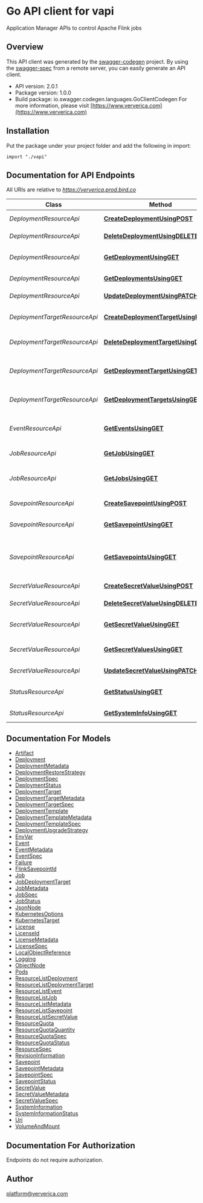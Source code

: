 # Go API client for vapi

Application Manager APIs to control Apache Flink jobs

## Overview
This API client was generated by the [swagger-codegen](https://github.com/swagger-api/swagger-codegen) project.  By using the [swagger-spec](https://github.com/swagger-api/swagger-spec) from a remote server, you can easily generate an API client.

- API version: 2.0.1
- Package version: 1.0.0
- Build package: io.swagger.codegen.languages.GoClientCodegen
For more information, please visit [https://www.ververica.com](https://www.ververica.com)

## Installation
Put the package under your project folder and add the following in import:
```golang
import "./vapi"
```

## Documentation for API Endpoints

All URIs are relative to *https://ververica.prod.bird.co*

Class | Method | HTTP request | Description
------------ | ------------- | ------------- | -------------
*DeploymentResourceApi* | [**CreateDeploymentUsingPOST**](docs/DeploymentResourceApi.md#createdeploymentusingpost) | **Post** /api/v1/namespaces/{namespace}/deployments | Create a deployment
*DeploymentResourceApi* | [**DeleteDeploymentUsingDELETE**](docs/DeploymentResourceApi.md#deletedeploymentusingdelete) | **Delete** /api/v1/namespaces/{namespace}/deployments/{deploymentId} | Delete deployment
*DeploymentResourceApi* | [**GetDeploymentUsingGET**](docs/DeploymentResourceApi.md#getdeploymentusingget) | **Get** /api/v1/namespaces/{namespace}/deployments/{deploymentId} | Get a deployment by id
*DeploymentResourceApi* | [**GetDeploymentsUsingGET**](docs/DeploymentResourceApi.md#getdeploymentsusingget) | **Get** /api/v1/namespaces/{namespace}/deployments | List all deployments
*DeploymentResourceApi* | [**UpdateDeploymentUsingPATCH**](docs/DeploymentResourceApi.md#updatedeploymentusingpatch) | **Patch** /api/v1/namespaces/{namespace}/deployments/{deploymentId} | Update a deployment
*DeploymentTargetResourceApi* | [**CreateDeploymentTargetUsingPOST**](docs/DeploymentTargetResourceApi.md#createdeploymenttargetusingpost) | **Post** /api/v1/namespaces/{namespace}/deployment-targets | Create a deployment target
*DeploymentTargetResourceApi* | [**DeleteDeploymentTargetUsingDELETE**](docs/DeploymentTargetResourceApi.md#deletedeploymenttargetusingdelete) | **Delete** /api/v1/namespaces/{namespace}/deployment-targets/{name} | Delete a deployment target
*DeploymentTargetResourceApi* | [**GetDeploymentTargetUsingGET**](docs/DeploymentTargetResourceApi.md#getdeploymenttargetusingget) | **Get** /api/v1/namespaces/{namespace}/deployment-targets/{name} | Get a deployment target by name
*DeploymentTargetResourceApi* | [**GetDeploymentTargetsUsingGET**](docs/DeploymentTargetResourceApi.md#getdeploymenttargetsusingget) | **Get** /api/v1/namespaces/{namespace}/deployment-targets | List all deployment targets
*EventResourceApi* | [**GetEventsUsingGET**](docs/EventResourceApi.md#geteventsusingget) | **Get** /api/v1/namespaces/{namespace}/events | Filter all events for a deployment or job
*JobResourceApi* | [**GetJobUsingGET**](docs/JobResourceApi.md#getjobusingget) | **Get** /api/v1/namespaces/{namespace}/jobs/{jobId} | Get a job by id
*JobResourceApi* | [**GetJobsUsingGET**](docs/JobResourceApi.md#getjobsusingget) | **Get** /api/v1/namespaces/{namespace}/jobs | List all jobs. Can be filtered by DeploymentId
*SavepointResourceApi* | [**CreateSavepointUsingPOST**](docs/SavepointResourceApi.md#createsavepointusingpost) | **Post** /api/v1/namespaces/{namespace}/savepoints | Create a new savepoint
*SavepointResourceApi* | [**GetSavepointUsingGET**](docs/SavepointResourceApi.md#getsavepointusingget) | **Get** /api/v1/namespaces/{namespace}/savepoints/{savepointId} | Get a savepoint by id
*SavepointResourceApi* | [**GetSavepointsUsingGET**](docs/SavepointResourceApi.md#getsavepointsusingget) | **Get** /api/v1/namespaces/{namespace}/savepoints | List all savepoints. Can be filtered by DeploymentId
*SecretValueResourceApi* | [**CreateSecretValueUsingPOST**](docs/SecretValueResourceApi.md#createsecretvalueusingpost) | **Post** /api/v1/namespaces/{namespace}/secret-values | Create a secret value
*SecretValueResourceApi* | [**DeleteSecretValueUsingDELETE**](docs/SecretValueResourceApi.md#deletesecretvalueusingdelete) | **Delete** /api/v1/namespaces/{namespace}/secret-values/{name} | Delete a secret value
*SecretValueResourceApi* | [**GetSecretValueUsingGET**](docs/SecretValueResourceApi.md#getsecretvalueusingget) | **Get** /api/v1/namespaces/{namespace}/secret-values/{name} | Get a secret value by name
*SecretValueResourceApi* | [**GetSecretValuesUsingGET**](docs/SecretValueResourceApi.md#getsecretvaluesusingget) | **Get** /api/v1/namespaces/{namespace}/secret-values | List all secrets values
*SecretValueResourceApi* | [**UpdateSecretValueUsingPATCH**](docs/SecretValueResourceApi.md#updatesecretvalueusingpatch) | **Patch** /api/v1/namespaces/{namespace}/secret-values/{name} | Update a secret value
*StatusResourceApi* | [**GetStatusUsingGET**](docs/StatusResourceApi.md#getstatususingget) | **Get** /api/v1/status | Check that the server is running
*StatusResourceApi* | [**GetSystemInfoUsingGET**](docs/StatusResourceApi.md#getsysteminfousingget) | **Get** /api/v1/status/system-info | Get system&#39;s information


## Documentation For Models

 - [Artifact](docs/Artifact.md)
 - [Deployment](docs/Deployment.md)
 - [DeploymentMetadata](docs/DeploymentMetadata.md)
 - [DeploymentRestoreStrategy](docs/DeploymentRestoreStrategy.md)
 - [DeploymentSpec](docs/DeploymentSpec.md)
 - [DeploymentStatus](docs/DeploymentStatus.md)
 - [DeploymentTarget](docs/DeploymentTarget.md)
 - [DeploymentTargetMetadata](docs/DeploymentTargetMetadata.md)
 - [DeploymentTargetSpec](docs/DeploymentTargetSpec.md)
 - [DeploymentTemplate](docs/DeploymentTemplate.md)
 - [DeploymentTemplateMetadata](docs/DeploymentTemplateMetadata.md)
 - [DeploymentTemplateSpec](docs/DeploymentTemplateSpec.md)
 - [DeploymentUpgradeStrategy](docs/DeploymentUpgradeStrategy.md)
 - [EnvVar](docs/EnvVar.md)
 - [Event](docs/Event.md)
 - [EventMetadata](docs/EventMetadata.md)
 - [EventSpec](docs/EventSpec.md)
 - [Failure](docs/Failure.md)
 - [FlinkSavepointId](docs/FlinkSavepointId.md)
 - [Job](docs/Job.md)
 - [JobDeploymentTarget](docs/JobDeploymentTarget.md)
 - [JobMetadata](docs/JobMetadata.md)
 - [JobSpec](docs/JobSpec.md)
 - [JobStatus](docs/JobStatus.md)
 - [JsonNode](docs/JsonNode.md)
 - [KubernetesOptions](docs/KubernetesOptions.md)
 - [KubernetesTarget](docs/KubernetesTarget.md)
 - [License](docs/License.md)
 - [LicenseId](docs/LicenseId.md)
 - [LicenseMetadata](docs/LicenseMetadata.md)
 - [LicenseSpec](docs/LicenseSpec.md)
 - [LocalObjectReference](docs/LocalObjectReference.md)
 - [Logging](docs/Logging.md)
 - [ObjectNode](docs/ObjectNode.md)
 - [Pods](docs/Pods.md)
 - [ResourceListDeployment](docs/ResourceListDeployment.md)
 - [ResourceListDeploymentTarget](docs/ResourceListDeploymentTarget.md)
 - [ResourceListEvent](docs/ResourceListEvent.md)
 - [ResourceListJob](docs/ResourceListJob.md)
 - [ResourceListMetadata](docs/ResourceListMetadata.md)
 - [ResourceListSavepoint](docs/ResourceListSavepoint.md)
 - [ResourceListSecretValue](docs/ResourceListSecretValue.md)
 - [ResourceQuota](docs/ResourceQuota.md)
 - [ResourceQuotaQuantity](docs/ResourceQuotaQuantity.md)
 - [ResourceQuotaSpec](docs/ResourceQuotaSpec.md)
 - [ResourceQuotaStatus](docs/ResourceQuotaStatus.md)
 - [ResourceSpec](docs/ResourceSpec.md)
 - [RevisionInformation](docs/RevisionInformation.md)
 - [Savepoint](docs/Savepoint.md)
 - [SavepointMetadata](docs/SavepointMetadata.md)
 - [SavepointSpec](docs/SavepointSpec.md)
 - [SavepointStatus](docs/SavepointStatus.md)
 - [SecretValue](docs/SecretValue.md)
 - [SecretValueMetadata](docs/SecretValueMetadata.md)
 - [SecretValueSpec](docs/SecretValueSpec.md)
 - [SystemInformation](docs/SystemInformation.md)
 - [SystemInformationStatus](docs/SystemInformationStatus.md)
 - [Uri](docs/Uri.md)
 - [VolumeAndMount](docs/VolumeAndMount.md)


## Documentation For Authorization
 Endpoints do not require authorization.


## Author

platform@ververica.com

